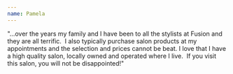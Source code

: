 ```yaml
---
name: Pamela
---
```



"…over the years my family and I have been to all the stylists at Fusion and they are all terrific.&nbsp; I also typically purchase salon products at my appointments and the selection and prices cannot be beat. I love that I have a high quality salon, locally owned and operated where I live.&nbsp; If you visit this salon, you will not be disappointed!"